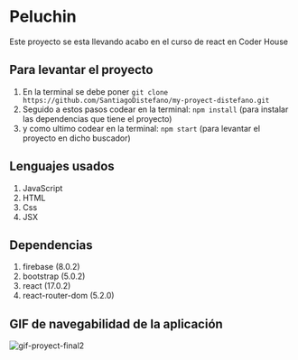 
# Peluchin

Este proyecto se esta llevando acabo en el curso de react en Coder House

## Para levantar el proyecto

1. En la terminal se debe poner `git clone https://github.com/SantiagoDistefano/my-proyect-distefano.git`
3. Seguido a estos pasos codear en la terminal: `npm install` (para instalar las dependencias que tiene el proyecto)
4. y como ultimo codear en la terminal: `npm start` (para levantar el proyecto en dicho buscador)

## Lenguajes usados

1. JavaScript
2. HTML
3. Css
4. JSX


## Dependencias

1. firebase (8.0.2)
2. bootstrap (5.0.2)
3. react (17.0.2)
4. react-router-dom (5.2.0)

## GIF de navegabilidad de la aplicación

![gif-proyect-final2](https://user-images.githubusercontent.com/84357398/127902081-29aa7f3b-30b4-42be-8b07-025985458f78.gif)

